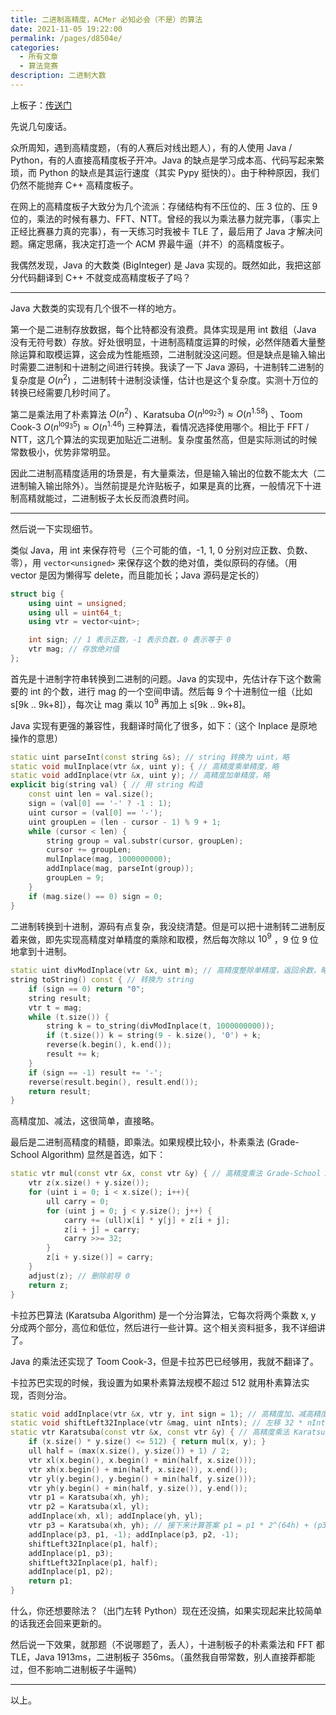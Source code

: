 ```yaml
---
title: 二进制高精度，ACMer 必知必会（不是）的算法
date: 2021-11-05 19:22:00
permalink: /pages/d8504e/
categories:
  - 所有文章
  - 算法竞赛
description: 二进制大数
---
```


上板子：[传送门](https://github.com/axiomofchoice-hjt/ACM-axiomofchoice/blob/master/BigInt.cpp)

先说几句废话。

众所周知，遇到高精度题，（有的人赛后对线出题人），有的人使用 Java / Python，有的人直接高精度板子开冲。Java 的缺点是学习成本高、代码写起来繁琐，而 Python 的缺点是其运行速度（其实 Pypy 挺快的）。由于种种原因，我们仍然不能抛弃 C++ 高精度板子。

在网上的高精度板子大致分为几个流派：存储结构有不压位的、压 3 位的、压 9 位的，乘法的时候有暴力、FFT、NTT。曾经的我以为乘法暴力就完事，（事实上正经比赛暴力真的完事），有一天练习时我被卡 TLE 了，最后用了 Java 才解决问题。痛定思痛，我决定打造一个 ACM 界最牛逼（并不）的高精度板子。

我偶然发现，Java 的大数类 (BigInteger) 是 Java 实现的。既然如此，我把这部分代码翻译到 C++ 不就变成高精度板子了吗？

***

Java 大数类的实现有几个很不一样的地方。

第一个是二进制存放数据，每个比特都没有浪费。具体实现是用 int 数组（Java 没有无符号数）存放。好处很明显，十进制高精度运算的时候，必然伴随着大量整除运算和取模运算，这会成为性能瓶颈，二进制就没这问题。但是缺点是输入输出时需要二进制和十进制之间进行转换。我读了一下 Java 源码，十进制转二进制的复杂度是 $O(n^2)$ ，二进制转十进制没读懂，估计也是这个复杂度。实测十万位的转换已经需要几秒时间了。

第二是乘法用了朴素算法 $O(n^2)$ 、Karatsuba $O(n^{\log_2 3})\approx O(n^{1.58})$ 、Toom Cook-3 $O(n^{\log_3 5})\approx O(n^{1.46})$ 三种算法，看情况选择使用哪个。相比于 FFT / NTT，这几个算法的实现更加贴近二进制。复杂度虽然高，但是实际测试的时候常数极小，优势非常明显。

因此二进制高精度适用的场景是，有大量乘法，但是输入输出的位数不能太大（二进制输入输出除外）。当然前提是允许贴板子，如果是真的比赛，一般情况下十进制高精就能过，二进制板子太长反而浪费时间。

***

然后说一下实现细节。

类似 Java，用 int 来保存符号（三个可能的值，-1, 1, 0 分别对应正数、负数、零），用 `vector<unsigned>` 来保存这个数的绝对值，类似原码的存储。（用 vector 是因为懒得写 delete，而且能加长；Java 源码是定长的）

```cpp
struct big {
    using uint = unsigned;
    using ull = uint64_t;
    using vtr = vector<uint>;

    int sign; // 1 表示正数，-1 表示负数，0 表示等于 0
    vtr mag; // 存放绝对值
};
```

首先是十进制字符串转换到二进制的问题。Java 的实现中，先估计存下这个数需要的 int 的个数，进行 mag 的一个空间申请。然后每 9 个十进制位一组（比如 s[9k .. 9k+8]），每次让 mag 乘以 $10^9$ 再加上 s[9k .. 9k+8]。

Java 实现有更强的兼容性，我翻译时简化了很多，如下：（这个 Inplace 是原地操作的意思）

```cpp
static uint parseInt(const string &s); // string 转换为 uint，略
static void mulInplace(vtr &x, uint y); { // 高精度乘单精度，略
static void addInplace(vtr &x, uint y); // 高精度加单精度，略
explicit big(string val) { // 用 string 构造
    const uint len = val.size();
    sign = (val[0] == '-' ? -1 : 1);
    uint cursor = (val[0] == '-');
    uint groupLen = (len - cursor - 1) % 9 + 1;
    while (cursor < len) {
        string group = val.substr(cursor, groupLen);
        cursor += groupLen;
        mulInplace(mag, 1000000000);
        addInplace(mag, parseInt(group));
        groupLen = 9;
    }
    if (mag.size() == 0) sign = 0;
}
```

二进制转换到十进制，源码有点复杂，我没绕清楚。但是可以把十进制转二进制反着来做，即先实现高精度对单精度的乘除和取模，然后每次除以 $10^9$ ，9 位 9 位地拿到十进制。

```cpp
static uint divModInplace(vtr &x, uint m); // 高精度整除单精度，返回余数，略
string toString() const { // 转换为 string
    if (sign == 0) return "0";
    string result;
    vtr t = mag;
    while (t.size()) {
        string k = to_string(divModInplace(t, 1000000000));
        if (t.size()) k = string(9 - k.size(), '0') + k;
        reverse(k.begin(), k.end());
        result += k;
    }
    if (sign == -1) result += '-';
    reverse(result.begin(), result.end());
    return result;
}
```

高精度加、减法，这很简单，直接略。

最后是二进制高精度的精髓，即乘法。如果规模比较小，朴素乘法 (Grade-School Algorithm) 显然是首选，如下：

```cpp
static vtr mul(const vtr &x, const vtr &y) { // 高精度乘法 Grade-School Algorithm
    vtr z(x.size() + y.size());
    for (uint i = 0; i < x.size(); i++){
        ull carry = 0;
        for (uint j = 0; j < y.size(); j++) {
            carry += (ull)x[i] * y[j] + z[i + j];
            z[i + j] = carry;
            carry >>= 32;
        }
        z[i + y.size()] = carry;
    }
    adjust(z); // 删除前导 0
    return z;
}
```

卡拉苏巴算法 (Karatsuba Algorithm) 是一个分治算法，它每次将两个乘数 x, y 分成两个部分，高位和低位，然后进行一些计算。这个相关资料挺多，我不详细讲了。

Java 的乘法还实现了 Toom Cook-3，但是卡拉苏巴已经够用，我就不翻译了。

卡拉苏巴实现的时候，我设置为如果朴素算法规模不超过 512 就用朴素算法实现，否则分治。

```cpp
static void addInplace(vtr &x, vtr y, int sign = 1); // 高精度加、减高精度，sign 为 -1 表示减法，且必须满足 x > y，略
static void shiftLeft32Inplace(vtr &mag, uint nInts); // 左移 32 * nInts 位，略
static vtr Karatsuba(const vtr &x, const vtr &y) { // 高精度乘法 Karatsuba Algorithm
    if (x.size() * y.size() <= 512) { return mul(x, y); }
    ull half = (max(x.size(), y.size()) + 1) / 2;
    vtr xl(x.begin(), x.begin() + min(half, x.size()));
    vtr xh(x.begin() + min(half, x.size()), x.end());
    vtr yl(y.begin(), y.begin() + min(half, y.size()));
    vtr yh(y.begin() + min(half, y.size()), y.end());
    vtr p1 = Karatsuba(xh, yh);
    vtr p2 = Karatsuba(xl, yl);
    addInplace(xh, xl); addInplace(yh, yl);
    vtr p3 = Karatsuba(xh, yh); // 接下来计算答案 p1 = p1 * 2^(64h) + (p3 - p1 - p2) * 2^(32h) + p2
    addInplace(p3, p1, -1); addInplace(p3, p2, -1);
    shiftLeft32Inplace(p1, half);
    addInplace(p1, p3);
    shiftLeft32Inplace(p1, half);
    addInplace(p1, p2);
    return p1;
}
```

什么，你还想要除法？（出门左转 Python）现在还没搞，如果实现起来比较简单的话我还会回来更新的。

然后说一下效果，就那题（不说哪题了，丢人），十进制板子的朴素乘法和 FFT 都 TLE，Java 1913ms，二进制板子 356ms。（虽然我自带常数，别人直接莽都能过，但不影响二进制板子牛逼鸭）

***

以上。
